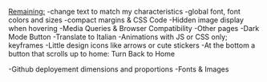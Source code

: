 <Remaining:>
    -change text to match my characteristics
    -global font, font colors and sizes
    -compact margins & CSS Code
    -Hidden image display when hovering
    -Media Queries & Browser Compatibility
    -Other pages
    -Dark Mode Button
    -Translate to Italian
    -Animations with JS or CSS only; keyframes
    -Little design icons like arrows or cute stickers
    -At the bottom a button that scrolls up to home: Turn Back to Home

<To be checked after finishing:>
    -Github deployement dimensions and proportions
    -Fonts & Images